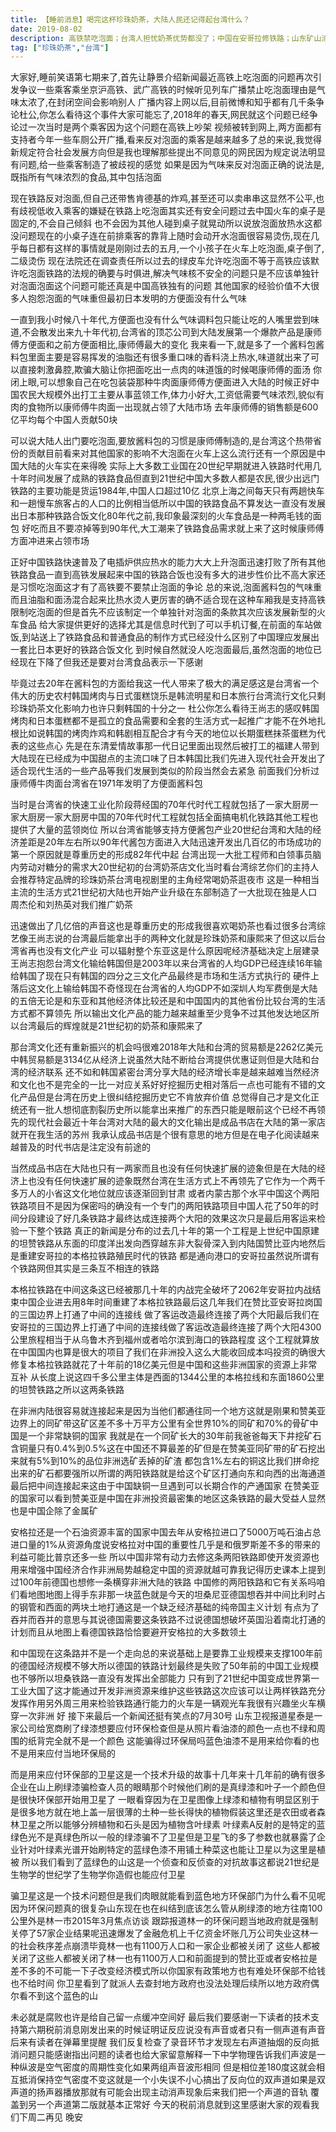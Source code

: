 ```yaml
---
title: 【睡前消息】喝完这杯珍珠奶茶，大陆人民还记得起台湾什么？
date: 2019-08-02
description: 高铁禁吃泡面；台湾人担忧奶茶优势都没了；中国在安哥拉修铁路；山东矿山涂蓝绿色涂料。
tag: ["珍珠奶茶","台湾"]
---
```


大家好,睡前笑语第七期来了,首先让静景介绍新闻最近高铁上吃泡面的问题再次引发争议一些乘客乘坐京沪高铁、武广高铁的时候听见列车广播禁止吃泡面理由是气味太浓了,在封闭空间会影响别人
广播内容上网以后,目前微博和知乎都有几千条争论杜公,你怎么看待这个事件大家可能忘了,2018年的春天,网民就这个问题已经争论过一次当时是两个乘客因为这个问题在高铁上吵架
视频被转到网上,两方面都有支持者今年一些车厕公开广播,看来反对泡面的乘客是越来越多了总的来说,我觉得新规定符合社会发展方向但是我也理解那些提出不同意见的网民因为规定说法明显有问题,给一些乘客制造了被歧视的感觉
如果是因为气味来反对泡面正确的说法是,既指所有气味浓烈的食品,其中包括泡面

现在铁路反对泡面,但自己还带售肯德基的炸鸡,甚至还可以卖串串这显然不公平,也有歧视低收入乘客的嫌疑在铁路上吃泡面其实还有安全问题过去中国火车的桌子是固定的,不会自己倾斜
也不会因为其他人碰到桌子就晃动所以说放泡面放热水这都没问题现在的小桌子连在前排乘客的靠背上随时会动开水泡面很容易烫伤,现在几乎每日都有这样的事情就是刚刚过去的五月,一个小孩子在火车上吃泡面,桌子倒了,二级烫伤
现在法院还在调查责任所以过去的绿皮车允许吃泡面不等于高铁应该默许吃泡面铁路的法规的确要与时俱进,解决气味核不安全的问题只是不应该单独针对泡面泡面这个问题可能还真是中国高铁独有的问题
其他国家的经验价值不大很多人抱怨泡面的气味重但最初日本发明的方便面没有什么气味

一直到我小时候八十年代,方便面也没有什么气味调料包只能让吃的人嘴里尝到味道,不会散发出来九十年代初,台湾省的顶芯公司到大陆发展第一个爆款产品是康师傅方便面和之前方便面相比,康师傅最大的变化
我来看一下,就是多了一个酱料包酱料包里面主要是容易挥发的油脂还有很多重口味的香料浇上热水,味道就出来了可以直接刺激鼻腔,欺骗大脑让你把面吃出一点肉的味道饿的时候喝康师傅的面汤
你闭上眼,可以想象自己在吃包装袋那种牛肉面康师傅方便面进入大陆的时候正好中国农民大规模外出打工主要从事蓝领工作,体力小好大,工资低需要气味浓烈,貌似有肉的食物所以康师傅牛肉面一出现就占领了大陆市场
去年康师傅的销售额是600亿平均每个中国人贡献50块

可以说大陆人出门要吃泡面,要放酱料包的习惯是康师傅制造的,是台湾这个热带省份的贡献目前看来对其他国家的影响不大泡面在火车上这么流行还有一个原因是中国大陆的火车实在来得晚
实际上大多数工业国在20世纪早期就进入铁路时代用几十年时间发展了成熟的铁路食品但直到21世纪中国大多数人都是农民,很少出远门铁路的主要功能是货运1984年,中国人口超过10亿
北京上海之间每天只有两趟快车和一趟慢车旅客占的人口的比例相当低所以中国的铁路食品不算发达一直没有发展出日本那种铁路合饭文化80年代之前,我印象最深刻的火车食品是一种两毛钱的面包
好吃而且不要凉掉等到90年代,大工潮来了铁路食品需求就上来了这时候康师傅方面冲进来占领市场

正好中国铁路快速普及了电插炉供应热水的能力大大上升泡面迅速打败了所有其他铁路食品一直到高铁发展起来中国的铁路合饭也没有多大的进步性价比不高大家还是习惯吃泡面这才有了高铁要不要禁止泡面的争论
总的来说,泡面酱料包的气味重而且油脂和面汤混合起来比热水烫人更厉害的确不适合现在这种车厢我是支持高铁限制吃泡面的但是首先不应该制定一个单独针对泡面的条款其次应该发展新型的火车食品
给大家提供更好的选择尤其是信息时代到了可以手机订餐,在前面的车站做饭,到站送上了铁路食品和普通食品的制作方式已经没什么区别了中国理应发展出一套比日本更好的铁路合饭文化
到时候自然就没人吃泡面最后,虽然泡面的地位已经现在下降了但我还是要对台湾食品表示一下感谢

毕竟过去20年在酱料包的方面给我这一代人带来了极大的满足感这是台湾省一个伟大的历史农村韩国烤肉与日式蛋糕饶乐是韩流明星和日本旅行台湾流行文化只剩珍珠奶茶文化影响力也许只剩韩国的十分之一
杜公你怎么看待王尚志的感叹韩国烤肉和日本蛋糕都不是孤立的食品需要和全套的生活方式一起推广才能不在外地扎根比如说韩国的烤肉炸鸡和韩剧相互配合才有今天的地位以长期蛋糕抹茶蛋糕为代表的这些点心
先是在东清爱情故事那一代日记里面出现然后被打工的福建人带到大陆现在已经成为中国甜点的主流口味了日本韩国比我们先进入现代社会开发出了适合现代生活的一些产品等我们发展到类似的阶段当然会去紧急
前面我们分析过康师傅牛肉面台湾省在1971年发明了方便面酱料包

当时是台湾省的快速工业化阶段蒋经国的70年代时代工程就包括了一家大厨房一家大厨房一家大厨房中国的70年代时代工程就包括全面搞电机化铁路其他工程也提供了大量的蓝领岗位
所以台湾省能够支持方便酱包产业20世纪台湾和大陆的经济差距是20年左右所以90年代酱包方面进入大陆迅速开发出几百亿的市场成功的第一个原因就是尊重历史的形成82年代中起
台湾出现一大批工程师和白领事员脑内劳动对糖分的需求大20世纪初的台湾奶茶店文化当时看台湾综艺你们的主持人会推荐特定品牌的珍珠奶茶台湾电视剧里的主角经常喝奶茶逛夜市
这是一种相当主流的生活方式21世纪初大陆也开始产业升级在东部制造了一大批现在独是人口周杰伦和刘热英对我们推广奶茶

迅速做出了几亿倍的声音这也是尊重历史的形成我很喜欢喝奶茶也看过很多台湾综艺像王尚志说的台湾最后能拿出手的两种文化就是珍珠奶茶和康熙来了但这以后台湾省再也没有文化产业
可以辐射整个东亚这是什么原因呢经济基础决定上层建录王尚志抱怨台湾文化输给韩国但是2003年以来台湾省的人均GDP已经连续16年输给韩国了现在只有韩国的四分之三文化产品最终是市场和生活方式执行的
硬件上落后这文化上输给韩国不奇怪现在台湾省的人均GDP不如深圳人均军费倒是大陆的五倍无论是和东亚和其他经济体比较还是和中国国内的其他省份比较台湾的生活方式都不算领先
所以输出文化产品的能力越来越重至少竞争不过其他发达地区所以台湾最后的辉煌就是21世纪初的奶茶和康熙来了

那台湾文化还有重新振兴的机会吗很难2018年大陆和台湾的贸易额是2262亿美元中韩贸易额是3134亿从经济上说虽然大陆不断给台湾提供优惠证则但是大陆和台湾的经济联系
还不如和韩国紧密台湾分享大陆的经济增长率是越来越难当然经济和文化也不是完全的一比一对应关系好好挖掘历史相对落后一点也可能有不错的文化产品但是台湾在历史上很纠结挖掘历史它不肯放弃价值
总觉得自己才是文化正统还有一批人想彻底割裂历史所以能拿出来推广的东西只能是眼前这个已经不再领先的现代社会最近十年台湾对大陆的最大的文化输出是成品书店在大陆的第一家店就开在我生活的苏州
我承认成品书店是个很有意思的地方但是在电子化阅读越来越普及的时代书店是注定没有前途的

当然成品书店在大陆也只有一两家而且也没有任何快速扩展的迹象但是在大陆的经济上也没有任何快速扩展的迹象既然台湾在生活方式上不再领先了它作为一个两千多万人的小省这文化地位就应该逐渐回到甘肃
或者内蒙古那个水平中国这个两阳铁路项目不是因为保密吗的确没有一个专门的两阳铁路项目中国人花了50年的时间分段建设了好几条铁路才最终达成连接两个大阳的效果这次只是最后用客运来检验一下整个铁路
真正的新闻是分布的过去几十年的第一个工程是上世纪中国原建的坦赞铁路从东面的印度洋出发向西穿越东非大裂骨深入到内陆国赞比亚内地然后是重建安哥拉的本格拉铁路殖民时代的铁路
都是通向港口的安哥拉虽然说所谓有个铁路网但其实是三条互不相连的铁路

本格拉铁路在中间这条这已经被那几十年的内战完全破坏了2062年安哥拉内战结束中国企业进去用8年时间重建了本格拉铁路最后这几年我们在赞比亚安哥拉岗国的三国边界上打通了中间的连接线
做了客运改造最终连接了两个大阳最后我们在安哥拉的三国边界上打通了中间的连接线做了客运改造最终连接了两个大阳4300公里旅程相当于从乌鲁木齐到福州或者哈尔滨到海口的铁路程度
这个工程就算放在中国国内也算是很大的项目了我们在非洲投入这么大能收回成本吗投资的确很大修复本格拉铁路就花了十年前的18亿美元但是中国和这些非洲国家的资源上非常互补
从长度上说这四千多公里主体是西面的1344公里的本格拉线和东面1860公里的坦赞铁路之所以这两条铁路

在非洲内陆很容易就连接起来是因为当他们都通往同一个地方这就是刚果和赞美亚边界上的同矿带这矿区差不多十万平方公里有全世界10%的同矿和70%的骨矿中国是一个非常缺铜的国家
我就是在一个同矿长大的30年前我爸爸每天下井挖矿石含铜量只有0.4%到0.5%这在中国还不算最差的矿但是在赞美亚同矿带的矿石挖出来就有5%到10%的品位非洲选矿丢掉的矿渣
都包含1%左右的铜这比我们拼命挖出来的矿石都要强所以所谓的两阳铁路就是给这个矿区打通向东和向西的出海通道最后把中间连接起来这由于中国缺铜一旦遇到可以长期合作的产通国家
在赞美亚的国家可以看到赞美亚是中国在非洲投资最密集的地区这条铁路的最大受益人显然也是中国企除了金属矿

安格拉还是一个石油资源丰富的国家中国去年从安格拉进口了5000万吨石油占总进口量的1%从资源角度说安格拉对中国的重要性几乎是和俄罗斯差不多的带来的利益可能比普京还多一些
所以中国非常有动力去修这条两阳铁路即使开发资源也用来增强中国经济合作非洲局势越稳定中国的资源就越可靠我记得历史课本上提到过100年前德国也想修一条横穿非洲大陆的铁路
中国修的两阳铁路和它有关系吗咱们看地图地图上得手东非那一块蓝色就是今天的坦桑尼亚德国想吞并中间比利时占的钢管和西面的两块土地打通这是一个缺乏经济基础的纯帝国主义计划
有点为了吞并而吞并的意思与其说德国需要这条铁路不过说德国想破坏英国沿着南北打通的计划而且从地图上看德国铁路恰恰要避开安格拉的大多数领土

和中国现在这条路并不是一个走向总的来说基础上是要靠工业规模来支撑100年前的德国经济规模不够大所以德国的铁路计划最终是失败了50年前的中国工业规模也不够所以坦桑铁路一直没有发挥出全部能力
只有到了21世纪中国变成世界第一工业大国了这才能通过开发非洲资源来维护这些铁路这次应该可以让两样铁路充分发挥作用另外周三用来检验铁路通行能力的火车是一辆观光车我很有兴趣坐火车横穿一次非洲
好 接下来最后一个新闻还挺有笑点的7月30号 山东卫视报道星泰是一家公司给宽商刷了绿漆想要应付环保检查但是从照片看油漆的颜色一点也不绿和周围的纸背完全就不是一个颜色
这能骗得过环保局吗蓝色油漆不是用来给你看的也不是用来应付当地环保局的

而是用来应付环保部的卫星这是一个技术升级的故事十几年来十几年前的确有很多企业在山上刷绿漆骗检查人员的眼睛那个时候他们刷的是真绿漆和叶子一个颜色但是很快环保部开始用卫星了
一眼看穿因为在卫星图像上绿漆和植物有明显区别于是很多地方就在地上盖一层很薄的土种一些长得快的植物假装这里还是农田或者森林卫星之所以能够分辨植物和石头是因为植物含叶绿素
叶绿素A反射的是特定的蓝绿色光不是真绿色所以一般的绿漆骗不了卫星但是卫星飞的多了参数也就暴露了企业针对叶绿素光谱开始刷特定的蓝绿色漆不用铺土种菜这也能让卫星以为这里是植被
所以我们看到了蓝绿色的山这是一个侦查和反侦查的对抗故事这都说21世纪是生物学的世纪学了生物学你造假也能应付卫星

骗卫星这是一个技术问题但是我们肉眼就能看到蓝色地方环保部门为什么看不见呢因为环保问题真的很复杂山东现在也在纠结到底该怎么管从刷绿漆的地方往南100公里外是林一市2015年3月焦点访谈
跟踪报道林一的环保问题当地政府就是强制关停了57家企业结果呢迅速爆发了金融危机上千亿资金坏账几万公司失业这林一的社会秩序差点崩溃毕竟林一也有1100万人口和一家企业都被关闭了
这些人都被关闭了这些人都被关闭了林一也有1100万人口和前面提到的赞比亚或者安格拉是差不多的不可能一下子改变经济模式所以你国家有政策地方也有难处环保部不给钱也不给时间
你卫星看到了就派人去查封地方政府也没法处理后续所以地方政府偶尔看不到这个蓝色的山

未必就是腐败也许是给自己留一点缓冲空间好 最后我们要感谢一下读者的技术支持第六期税前消息刚发出来的时候证明证反应说没有声音或者只有一侧声道有声音后来有读者在弹幕里提醒
我们反复检查了录音环节才发现左右声道抽烟的反向抵消问题只能感谢指出问题的读者也给大家留意解释一下中学物理告诉我们声波是一种纵波是空气密度的周期性变化如果两组声音波形相同
但是相位差180度这就会相互抵消保持空气密度不变这就是一个小失误不小心搞出了反向位的双声道如果是双声道的扬声器播放那就有可能会出现主动消声现象后来我们把一个声道的音轨
覆盖到另一个声道第二版就基本正常好 今天的税前消息就到这里感谢大家的观看我们下周二再见 晚安